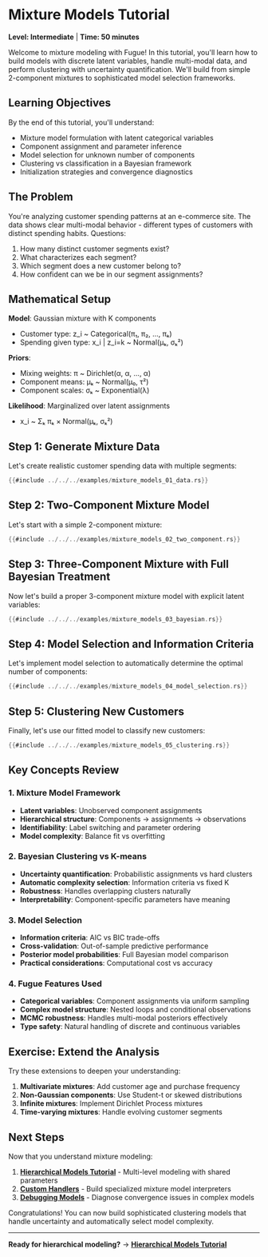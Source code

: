 # Mixture Models Tutorial

**Level: Intermediate** | **Time: 50 minutes**

Welcome to mixture modeling with Fugue! In this tutorial, you'll learn how to build models with discrete latent variables, handle multi-modal data, and perform clustering with uncertainty quantification. We'll build from simple 2-component mixtures to sophisticated model selection frameworks.

## Learning Objectives

By the end of this tutorial, you'll understand:

- Mixture model formulation with latent categorical variables
- Component assignment and parameter inference
- Model selection for unknown number of components
- Clustering vs classification in a Bayesian framework
- Initialization strategies and convergence diagnostics

## The Problem

You're analyzing customer spending patterns at an e-commerce site. The data shows clear multi-modal behavior - different types of customers with distinct spending habits. Questions:

1. How many distinct customer segments exist?
2. What characterizes each segment?
3. Which segment does a new customer belong to?
4. How confident can we be in our segment assignments?

## Mathematical Setup

**Model**: Gaussian mixture with K components

- Customer type: z_i ~ Categorical(π₁, π₂, ..., πₖ)
- Spending given type: x_i | z_i=k ~ Normal(μₖ, σₖ²)

**Priors**:

- Mixing weights: π ~ Dirichlet(α, α, ..., α)
- Component means: μₖ ~ Normal(μ₀, τ²)
- Component scales: σₖ ~ Exponential(λ)

**Likelihood**: Marginalized over latent assignments

- x_i ~ Σₖ πₖ × Normal(μₖ, σₖ²)

## Step 1: Generate Mixture Data

Let's create realistic customer spending data with multiple segments:

```rust
{{#include ../../../examples/mixture_models_01_data.rs}}
```

## Step 2: Two-Component Mixture Model

Let's start with a simple 2-component mixture:

```rust
{{#include ../../../examples/mixture_models_02_two_component.rs}}
```

## Step 3: Three-Component Mixture with Full Bayesian Treatment

Now let's build a proper 3-component mixture model with explicit latent variables:

```rust
{{#include ../../../examples/mixture_models_03_bayesian.rs}}
```

## Step 4: Model Selection and Information Criteria

Let's implement model selection to automatically determine the optimal number of components:

```rust
{{#include ../../../examples/mixture_models_04_model_selection.rs}}
```

## Step 5: Clustering New Customers

Finally, let's use our fitted model to classify new customers:

```rust
{{#include ../../../examples/mixture_models_05_clustering.rs}}
```

## Key Concepts Review

### 1. Mixture Model Framework

- **Latent variables**: Unobserved component assignments
- **Hierarchical structure**: Components → assignments → observations
- **Identifiability**: Label switching and parameter ordering
- **Model complexity**: Balance fit vs overfitting

### 2. Bayesian Clustering vs K-means

- **Uncertainty quantification**: Probabilistic assignments vs hard clusters
- **Automatic complexity selection**: Information criteria vs fixed K
- **Robustness**: Handles overlapping clusters naturally
- **Interpretability**: Component-specific parameters have meaning

### 3. Model Selection

- **Information criteria**: AIC vs BIC trade-offs
- **Cross-validation**: Out-of-sample predictive performance
- **Posterior model probabilities**: Full Bayesian model comparison
- **Practical considerations**: Computational cost vs accuracy

### 4. Fugue Features Used

- **Categorical variables**: Component assignments via uniform sampling
- **Complex model structure**: Nested loops and conditional observations
- **MCMC robustness**: Handles multi-modal posteriors effectively
- **Type safety**: Natural handling of discrete and continuous variables

## Exercise: Extend the Analysis

Try these extensions to deepen your understanding:

1. **Multivariate mixtures**: Add customer age and purchase frequency
2. **Non-Gaussian components**: Use Student-t or skewed distributions
3. **Infinite mixtures**: Implement Dirichlet Process mixtures
4. **Time-varying mixtures**: Handle evolving customer segments

## Next Steps

Now that you understand mixture modeling:

1. **[Hierarchical Models Tutorial](hierarchical-models.md)** - Multi-level modeling with shared parameters
2. **[Custom Handlers](../how-to/custom-handlers.md)** - Build specialized mixture model interpreters
3. **[Debugging Models](../how-to/debugging-models.md)** - Diagnose convergence issues in complex models

Congratulations! You can now build sophisticated clustering models that handle uncertainty and automatically select model complexity.

---

**Ready for hierarchical modeling?** → **[Hierarchical Models Tutorial](hierarchical-models.md)**
